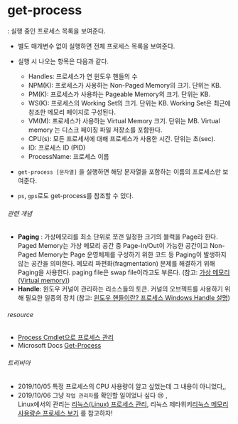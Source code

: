 # get-process
: 실행 중인 프로세스 목록을 보여준다.
- 별도 매개변수 없이 실행하면 전체 프로세스 목록을 보여준다.
- 실행 시 나오는 항목은 다음과 같다. 
    -  Handles: 프로세스가 연 윈도우 핸들의 수
    - NPM(K): 프로세스가 사용하는 Non-Paged Memory의 크기. 단위는 KB.
    - PM(K): 프로세스가 사용하는 Pageable Memory의 크기. 단위는 KB.
    - WS(K): 프로세스의 Working Set의 크기. 단위는 KB. Working Set은 최근에 참조한 메모리 페이지로 구성된다. 
    - VM(M): 프로세스가 사용하는 Virtual Memory 크기. 단위는 MB. Virtual memory 는 디스크 페이징 파일 저장소를 포함한다.  
    - CPU(s): 모든 프로세서에 대해 프로세스가 사용한 시간. 단위는 초(sec).
    - ID: 프로세스 ID (PID) 
    - ProcessName: 프로세스 이름

- ```get-process [문자열]``` 을 실행하면 해당 문자열을 포함하는 이름의 프로세스만 보여준다.
- ```ps```, ```gps```로도 get-process를 참조할 수 있다.


###### 관련 개념
- **Paging**
: 가상메모리를 최소 단위로 쪼갠 일정한 크기의 블럭을 Page라 한다. Paged Memory는 가상 메모리 공간 중 Page-In/Out이 가능한 공간이고 Non-Paged Memory는 Page 운영체제를 구성하기 위한 코드 등 Paging이 발생하지 않는 공간을 의미한다. 메모리 파편화(fragmentation) 문제를 해결하기 위해 Paging을 사용한다. paging file은 swap file이라고도 부른다. 
(참고: [가상 메모리 (Virtual memory)](http://egloos.zum.com/sweeper/v/2988689))
- **Handle**: 윈도우 커널이 관리하는 리소스들의 토큰. 커널의 오브젝트를 사용하기 위해 필요한 일종의 장치
(참고: [윈도우 핸들이란? 프로세스 Windows Handle 설명](https://codingcoding.tistory.com/201))

###### resource
- [Process Cmdlet으로 프로세스 관리](https://docs.microsoft.com/ko-kr/powershell/scripting/samples/managing-processes-with-process-cmdlets?view=powershell-6#getting-processes-get-process)
- Microsoft Docs [Get-Process](https://docs.microsoft.com/en-us/previous-versions//dd347630(v=technet.10)?redirectedfrom=MSDN)

###### 트리비아 
- 2019/10/05 특정 프로세스의 CPU 사용량이 알고 싶었는데 그 내용이 아니었다,, 
- 2019/10/06 그냥 `작업 관리자`를 확인할 일이었나 싶다 :cry: , <br> 
Linux에서의 관리는 [리눅스(Linux) 프로세스 관리](https://aonenetworks.tistory.com/644), 
리눅스 제타위키[리눅스 메모리 사용량순 프로세스 보기](https://zetawiki.com/wiki/%EB%A6%AC%EB%88%85%EC%8A%A4_%EB%A9%94%EB%AA%A8%EB%A6%AC_%EC%82%AC%EC%9A%A9%EB%9F%89%EC%88%9C_%ED%94%84%EB%A1%9C%EC%84%B8%EC%8A%A4_%EB%B3%B4%EA%B8%B0)
를 참고하자!
